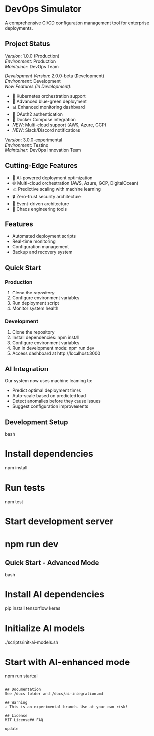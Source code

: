 # DevOps Simulator

A comprehensive CI/CD configuration management tool for enterprise deployments.

## Project Status
*Version*: 1.0.0 (Production)  
*Environment*: Production  
*Maintainer*: DevOps Team  

*Development Version*: 2.0.0-beta (Development)  
*Environment*: Development  
*New Features (In Development)*:
- 🚀 Kubernetes orchestration support
- 🔄 Advanced blue-green deployment
- 📊 Enhanced monitoring dashboard
- 🔐 OAuth2 authentication
- 🐳 Docker Compose integration
- *NEW*: Multi-cloud support (AWS, Azure, GCP)
- *NEW*: Slack/Discord notifications

*Version*: 3.0.0-experimental  
*Environment*: Testing  
*Maintainer*: DevOps Innovation Team

## Cutting-Edge Features
- 🤖 AI-powered deployment optimization
- 🌐 Multi-cloud orchestration (AWS, Azure, GCP, DigitalOcean)
- 📈 Predictive scaling with machine learning
- 🔒 Zero-trust security architecture
- 🌊 Event-driven architecture
- 🎯 Chaos engineering tools

## Features
- Automated deployment scripts
- Real-time monitoring
- Configuration management
- Backup and recovery system

## Quick Start

### Production
1. Clone the repository
2. Configure environment variables
3. Run deployment script
4. Monitor system health

### Development
1. Clone the repository
2. Install dependencies: npm install
3. Configure environment variables
4. Run in development mode: npm run dev
5. Access dashboard at http://localhost:3000

## AI Integration
Our system now uses machine learning to:
- Predict optimal deployment times
- Auto-scale based on predicted load
- Detect anomalies before they cause issues
- Suggest configuration improvements


## Development Setup
bash
# Install dependencies
npm install

# Run tests
npm test

# Start development server
npm run dev
=======
## Quick Start - Advanced Mode
bash
# Install AI dependencies
pip install tensorflow keras

# Initialize AI models
./scripts/init-ai-models.sh

# Start with AI-enhanced mode
npm run start:ai
```

## Documentation
See /docs folder and /docs/ai-integration.md

## Warning
⚠ This is an experimental branch. Use at your own risk!

## License
MIT License# #   F A Q  
 u p d a t e  
 